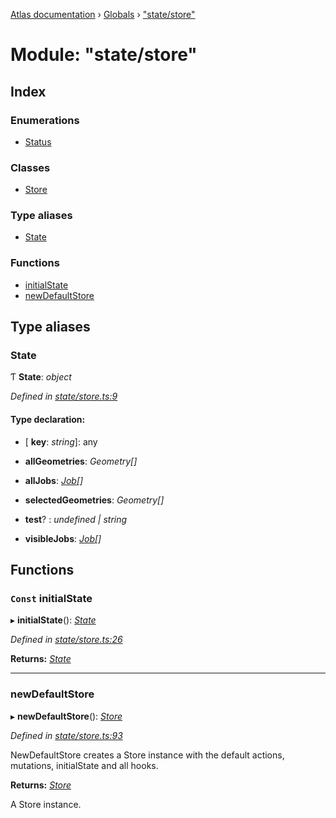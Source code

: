 [Atlas documentation](../README.md) › [Globals](../globals.md) › ["state/store"](_state_store_.md)

# Module: "state/store"

## Index

### Enumerations

* [Status](../enums/_state_store_.status.md)

### Classes

* [Store](../classes/_state_store_.store.md)

### Type aliases

* [State](_state_store_.md#state)

### Functions

* [initialState](_state_store_.md#const-initialstate)
* [newDefaultStore](_state_store_.md#newdefaultstore)

## Type aliases

###  State

Ƭ **State**: *object*

*Defined in [state/store.ts:9](https://github.com/chronark/atlas/blob/76cab4c/src/state/store.ts#L9)*

#### Type declaration:

* \[ **key**: *string*\]: any

* **allGeometries**: *Geometry[]*

* **allJobs**: *[Job](../interfaces/_types_customtypes_.job.md)[]*

* **selectedGeometries**: *Geometry[]*

* **test**? : *undefined | string*

* **visibleJobs**: *[Job](../interfaces/_types_customtypes_.job.md)[]*

## Functions

### `Const` initialState

▸ **initialState**(): *[State](_state_store_.md#state)*

*Defined in [state/store.ts:26](https://github.com/chronark/atlas/blob/76cab4c/src/state/store.ts#L26)*

**Returns:** *[State](_state_store_.md#state)*

___

###  newDefaultStore

▸ **newDefaultStore**(): *[Store](../classes/_state_store_.store.md)*

*Defined in [state/store.ts:93](https://github.com/chronark/atlas/blob/76cab4c/src/state/store.ts#L93)*

NewDefaultStore creates a Store instance with the default actions, mutations, initialState and all hooks.

**Returns:** *[Store](../classes/_state_store_.store.md)*

A Store instance.
